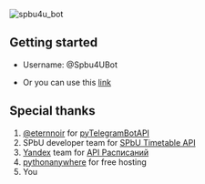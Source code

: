 ![spbu4u_bot](https://pp.userapi.com/c841523/v841523334/1eb9b/XyqYe7KAy8M.jpg "Spbu4UBot")

## Getting started

* Username: @Spbu4UBot

* Or you can use this [link](https://t.me/Spbu4UBot)



## Special thanks
1. [@eternnoir](https://github.com/eternnoir) for [pyTelegramBotAPI](https://github.com/eternnoir/pyTelegramBotAPI)
2. SPbU developer team for [SPbU Timetable API](https://timetable.spbu.ru/help/ui/index#/)
3. [Yandex](https://www.yandex.ru/) team for [API Расписаний](https://tech.yandex.ru/rasp/raspapi/)
4. [pythonanywhere](https://www.pythonanywhere.com) for free hosting
5. You
